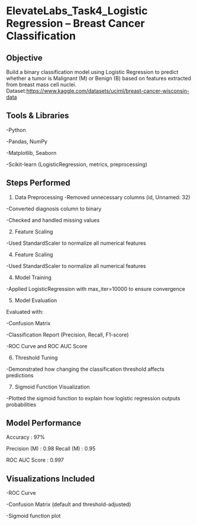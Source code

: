# ElevateLabs_Task4_Logistic Regression – Breast Cancer Classification

## Objective
Build a binary classification model using Logistic Regression to predict whether a tumor is Malignant (M) or Benign (B) based on features extracted from breast mass cell nuclei.
Dataset:https://www.kaggle.com/datasets/uciml/breast-cancer-wisconsin-data


## Tools & Libraries
-Python 

-Pandas, NumPy


-Matplotlib, Seaborn

-Scikit-learn (LogisticRegression, metrics, preprocessing)

## Steps Performed
1. Data Preprocessing
-Removed unnecessary columns (id, Unnamed: 32)

-Converted diagnosis column to binary

-Checked and handled missing values

2. Feature Scaling

-Used StandardScaler to normalize all numerical features

4. Feature Scaling

-Used StandardScaler to normalize all numerical features

4. Model Training

-Applied LogisticRegression with max_iter=10000 to ensure convergence

5. Model Evaluation

Evaluated with:

-Confusion Matrix

-Classification Report (Precision, Recall, F1-score)

-ROC Curve and ROC AUC Score

6. Threshold Tuning

-Demonstrated how changing the classification threshold affects predictions

7. Sigmoid Function Visualization

-Plotted the sigmoid function to explain how logistic regression outputs probabilities

## Model Performance

Accuracy       : 97%

Precision (M)  : 0.98
Recall (M)     : 0.95

ROC AUC Score  : 0.997

## Visualizations Included

-ROC Curve

-Confusion Matrix (default and threshold-adjusted)

-Sigmoid function plot


